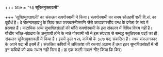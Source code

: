 +++
title = "१३ सूक्तिमुक्तावली"

+++
'सूक्तिमुक्तावली' का संकलन रूपगोस्वामी ने किया। रूपगोस्वामी का समय सोलहवीं शती वि.सं. का पूर्वार्ध है। वे चैतन्यमहाप्रभु के शिष्य तथा उज्ज्वलनीलमणि जैसे काव्यशास्त्रीय ग्रन्थ के प्रणेता के रूप में प्रख्यात हैं। कटायिक
अन्य सुभाषितसंग्रहों की भाँति रूपगोस्वामी के इस संकलन में विविध विषय नहीं है। गौडीय भक्ति-संप्रदाय के अनुयायी होने के नाते गोस्वामी जी ने इस संप्रदाय से सम्बद्ध स्तुतिपरक पद्यों का ही संकलन सूक्तिमुक्तावली में किया है। इसमें कुल १२६ कवियों के ३८७ पद्य संकलित हैं। स्वयं संकलनकार के अपने पद्य भी इसमें हैं। संकलित कवियों में अधिकांश की रचनाएं अप्राप्य हैं तथा इतर सुभाषितसंग्रहों में भी इन कवियों को प्रायः स्थान नहीं मिला है।
हा एक काली मावान नीट
किया कि किर)
